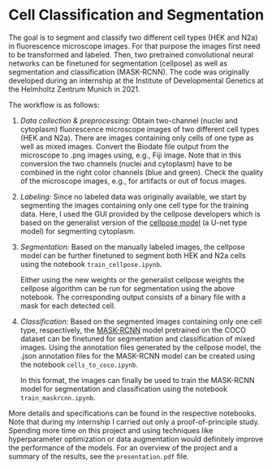 # Cell Classification and Segmentation

The goal is to segment and classify two different cell types  (HEK and N2a) in fluorescence microscope images. For that purpose the images first need to be transformed and labeled. Then, two pretrained convolutional neural networks can be finetuned for segmentation (cellpose) as well as segmentation and classification (MASK-RCNN). The code was originally developed during an internship at the Institute of Developmental Genetics at the Helmholtz Zentrum Munich in 2021. 

The workflow is as follows: 

1. *Data collection & preprocessing:* Obtain two-channel (nuclei and cytoplasm) fluorescence microscope images of two different cell types (HEK and N2a). There are images containing only cells of one type as well as mixed images. Convert the Biodate file output from the microscope to .png images using, e.g., Fiji image. Note that in this conversion the two channels (nuclei and cytoplasm) have to be combined in the right color channels (blue and green). Check the quality of the microscope images, e.g., for artifacts or out of focus images.

3. *Labeling:* Since no labeled data was originally available, we start by segmenting the images containing only one cell type for the training data. Here, I used the GUI provided by the cellpose developers which is based on the generalist version of the [cellpose model](https://github.com/MouseLand/cellpose) (a U-net type model) for segmenting cytoplasm.    

4. *Segmentation:* Based on the manually labeled images, the cellpose model can be further finetuned to segment both HEK and N2a cells using the notebook `train_cellpose.ipynb`.
   
   Either using the new weights or the generalist cellpose weights the cellpose algorithm can be run for segmentation using the above notebook. The corresponding output consists of a binary file with a mask for each detected cell. 

6. *Classification:* Based on the segmented images containing only one cell type, respectively, the [MASK-RCNN](https://github.com/matterport/Mask_RCNN) model pretrained on the COCO dataset can be finetuned for segmentation and classification of mixed images. Using the annotation files generated by the cellpose model, the .json annotation files for the MASK-RCNN model can be created using the notebook `cells_to_coco.ipynb`.
   
   In this format, the images can finally be used to train the MASK-RCNN model for segmentation and classification using the notebook `train_maskrcnn.ipynb`.
   
More details and specifications can be found in the respective notebooks. Note that during my internship I carried out only a proof-of-principle study. Spending more time on this project and using techniques like hyperparameter optimization or data augmentation would definitely improve the performance of the models. For an overview of the project and a summary of the results, see the `presentation.pdf` file.
